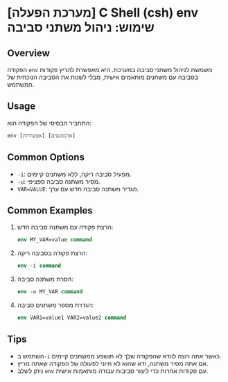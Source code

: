 # [מערכת הפעלה] C Shell (csh) env שימוש: ניהול משתני סביבה

## Overview
הפקודה `env` משמשת לניהול משתני סביבה במערכת. היא מאפשרת להריץ פקודות בסביבה עם משתנים מותאמים אישית, מבלי לשנות את הסביבה הנוכחית של המשתמש.

## Usage
התחביר הבסיסי של הפקודה הוא:

```
env [אפשרויות] [ארגומנטים]
```

## Common Options
- `-i`: מפעיל סביבה ריקה, ללא משתנים קיימים.
- `-u`: מסיר משתנה סביבה ספציפי.
- `VAR=VALUE`: מגדיר משתנה סביבה חדש עם ערך.

## Common Examples
1. הרצת פקודה עם משתנה סביבה חדש:
   ```csh
   env MY_VAR=value command
   ```

2. הרצת פקודה בסביבה ריקה:
   ```csh
   env -i command
   ```

3. הסרת משתנה סביבה:
   ```csh
   env -u MY_VAR command
   ```

4. הגדרת מספר משתנים סביבה:
   ```csh
   env VAR1=value1 VAR2=value2 command
   ```

## Tips
- השתמש ב`-i` כאשר אתה רוצה לוודא שהפקודה שלך לא תושפע ממשתנים קיימים.
- אם אתה מסיר משתנה, ודא שהוא לא חיוני לפעולה של הפקודה שאתה מריץ.
- ניתן לשלב `env` עם פקודות אחרות כדי ליצור סביבות עבודה מותאמות אישית.
